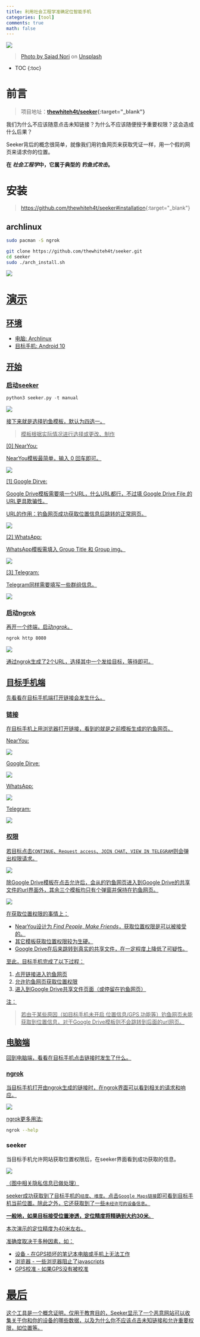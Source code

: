 ```yaml
---
title: 利用社会工程学准确定位智能手机
categories: [tool]
comments: true
math: false
---
```


<a data-fancybox="gallery" href="https://cdn.jsdelivr.net/gh/riveronvenus/blog-pic/img/seeker/img00.jpg"><img src="https://cdn.jsdelivr.net/gh/riveronvenus/blog-pic/img/seeker/img00.jpg">

> Photo by <a href="https://unsplash.com/@sajad_sqs9966b?utm_source=unsplash&utm_medium=referral&utm_content=creditCopyText" target="_blank">Sajad Nori</a> on <a href="https://unsplash.com/s/photos/network?utm_source=unsplash&utm_medium=referral&utm_content=creditCopyText" target="_blank">Unsplash</a>

* TOC
{:toc}


# 前言

> 项目地址：**[thewhiteh4t/seeker](https://github.com/thewhiteh4t/seeker){:target="_blank"}**  

我们为什么不应该随意点击未知链接？为什么不应该随便授予重要权限？这会造成什么后果？

Seeker背后的概念很简单，就像我们用钓鱼网页来获取凭证一样，用一个假的网页来请求你的位置。

**在 <dfn info="在计算机科学中，社会工程学指的是通过与他人的合法交流，来使其心理受到影响，做出某些动作或者是透露一些机密信息的方式。这通常被认为是欺诈他人以收集信息、行骗和入侵计算机系统的行为。在英美普通法系，这一行为一般是被认作侵犯隐私权的。  --by wikipedia">社会工程学</dfn>中，它属于典型的 <dfn info="是一种企图从电子通信中，透过伪装成信誉卓著的法人媒体以获得如用户名、密码和信用卡明细等个人敏感信息的犯罪诈骗过程。--by wikipedia">钓鱼式攻击</dfn>。**

# 安装

> <https://github.com/thewhiteh4t/seeker#installation>{:target="_blank"}

## archlinux

```bash
sudo pacman -S ngrok
```

```bash
git clone https://github.com/thewhiteh4t/seeker.git
cd seeker
sudo ./arch_install.sh
```

<a data-fancybox="gallery" href="https://cdn.jsdelivr.net/gh/riveronvenus/blog-pic/img/seeker/img01.png"><img src="https://cdn.jsdelivr.net/gh/riveronvenus/blog-pic/img/seeker/img01.png">

# 演示

## 环境

- 电脑: Archlinux
- 目标手机: Android 10

## 开始

### 启动seeker

```python
python3 seeker.py -t manual
```

<a data-fancybox="gallery" href="https://cdn.jsdelivr.net/gh/riveronvenus/blog-pic/img/seeker/img02.png"><img src="https://cdn.jsdelivr.net/gh/riveronvenus/blog-pic/img/seeker/img02.png">

接下来就是选择钓鱼模板，默认为四选一。

> 模板根据实际情况进行选择或更改、制作

[0] NearYou: 

NearYou模板最简单，输入 0 回车即可。

<a data-fancybox="gallery" href="https://cdn.jsdelivr.net/gh/riveronvenus/blog-pic/img/seeker/img17.png"><img src="https://cdn.jsdelivr.net/gh/riveronvenus/blog-pic/img/seeker/img17.png">

[1] Google Dirve: 

Google Drive模板需要填一个URL，什么URL都行，不过填 Google Drive File 的URL更具欺骗性。

URL的作用：钓鱼网页成功获取位置信息后跳转的正常网页。

<a data-fancybox="gallery" href="https://cdn.jsdelivr.net/gh/riveronvenus/blog-pic/img/seeker/img03.png"><img src="https://cdn.jsdelivr.net/gh/riveronvenus/blog-pic/img/seeker/img03.png">

[2] WhatsApp: 

WhatsApp模板需填入 Group Title 和 Group img。

<a data-fancybox="gallery" href="https://cdn.jsdelivr.net/gh/riveronvenus/blog-pic/img/seeker/img12.png"><img src="https://cdn.jsdelivr.net/gh/riveronvenus/blog-pic/img/seeker/img12.png">

[3] Telegram: 

Telegram同样需要填写一些群组信息。

<a data-fancybox="gallery" href="https://cdn.jsdelivr.net/gh/riveronvenus/blog-pic/img/seeker/img14.png"><img src="https://cdn.jsdelivr.net/gh/riveronvenus/blog-pic/img/seeker/img14.png">

### 启动ngrok

再开一个终端，启动<dfn info="一个隧道、反向代理，通过在公共的端点和本地运行的Web 服务器之间建立一个安全的通道">ngrok</dfn>。

```bash
ngrok http 8080
```

<a data-fancybox="gallery" href="https://cdn.jsdelivr.net/gh/riveronvenus/blog-pic/img/seeker/img04.png"><img src="https://cdn.jsdelivr.net/gh/riveronvenus/blog-pic/img/seeker/img04.png">

通过ngrok生成了2个URL，选择其中一个发给目标，等待即可。

## 目标手机端

先看看在目标手机端打开链接会发生什么。

### 链接

在目标手机上用浏览器打开链接，看到的就是之前模板生成的钓鱼网页。

NearYou: 

<a data-fancybox="gallery" href="https://cdn.jsdelivr.net/gh/riveronvenus/blog-pic/img/seeker/img18.png"><img src="https://cdn.jsdelivr.net/gh/riveronvenus/blog-pic/img/seeker/img18.png">

Google Dirve: 

<a data-fancybox="gallery" href="https://cdn.jsdelivr.net/gh/riveronvenus/blog-pic/img/seeker/img16.png"><img src="https://cdn.jsdelivr.net/gh/riveronvenus/blog-pic/img/seeker/img16.png">

WhatsApp: 

<a data-fancybox="gallery" href="https://cdn.jsdelivr.net/gh/riveronvenus/blog-pic/img/seeker/img13.png"><img src="https://cdn.jsdelivr.net/gh/riveronvenus/blog-pic/img/seeker/img13.png">

Telegram: 

<a data-fancybox="gallery" href="https://cdn.jsdelivr.net/gh/riveronvenus/blog-pic/img/seeker/img15.png"><img src="https://cdn.jsdelivr.net/gh/riveronvenus/blog-pic/img/seeker/img15.png">

### 权限

若目标点击`CONTINUE`、`Request access`、`JOIN CHAT`、`VIEW IN TELEGRAM`则会弹出权限请求。

<a data-fancybox="gallery" href="https://cdn.jsdelivr.net/gh/riveronvenus/blog-pic/img/seeker/img07.png"><img src="https://cdn.jsdelivr.net/gh/riveronvenus/blog-pic/img/seeker/img07.png">

除Google Drive模板在点击允许后，会从的钓鱼网页进入到Google Drive的共享文件的url界面外，其余三个模板均只有个弹窗并保持在钓鱼网页。

<a data-fancybox="gallery" href="https://cdn.jsdelivr.net/gh/riveronvenus/blog-pic/img/seeker/img08.png">

<img src="https://cdn.jsdelivr.net/gh/riveronvenus/blog-pic/img/seeker/img08.png">

在获取位置权限的事情上：

- NearYou设计为 *Find People, Make Friends*，获取位置权限是可以被接受的。
- 其它模板获取位置权限较为生硬。
- Google Drive在后来跳转到真实的共享文件，在一定程度上降低了可疑性。

至此，目标手机完成了以下过程：

1. 点开链接进入钓鱼网页
2. 允许钓鱼网页获取位置权限
3. 进入到Google Drive共享文件页面（或停留在钓鱼网页）

注：

> 若由于某些原因（如目标手机未开启 位置信息/GPS 功能等）钓鱼网页未能获取到位置信息，对于Google Drive模板则不会跳转到后面的url网页。

## 电脑端

回到电脑端，看看在目标手机点击链接时发生了什么。

### ngrok

当目标手机打开由ngrok生成的链接时，在ngrok界面可以看到相关的请求和响应。

<a data-fancybox="gallery" href="https://cdn.jsdelivr.net/gh/riveronvenus/blog-pic/img/seeker/img05.png"><img src="https://cdn.jsdelivr.net/gh/riveronvenus/blog-pic/img/seeker/img05.png">

ngrok更多用法:

```bash
ngrok --help
```

### seeker

当目标手机允许网站获取位置权限后，在seeker界面看到成功获取的信息。

<a data-fancybox="gallery" href="https://cdn.jsdelivr.net/gh/riveronvenus/blog-pic/img/seeker/img19.png"><img src="https://cdn.jsdelivr.net/gh/riveronvenus/blog-pic/img/seeker/img19.png">

（图中相关隐私信息已做处理）

seeker成功获取到了目标手机的`经度`、`维度`。点击`Google Maps链接`即可看到目标手机当前位置。除此之外，它还获取到了一些`未经许可的设备信息`。

**一般地，如果目标接受位置渗透，定位精度将精确到大约30米**。 

本次演示的定位精度为40米左右。

准确度取决于多种因素，如：

- 设备 - 在GPS损坏的笔记本电脑或手机上无法工作
- 浏览器 - 一些浏览器阻止了javascripts
- GPS校准 - 如果GPS没有被校准

# 最后

这个工具是一个概念证明，仅用于教育目的，Seeker显示了一个恶意网站可以收集关于你和你的设备的哪些数据，以及为什么你不应该点击未知链接和允许重要权限，如位置等。


